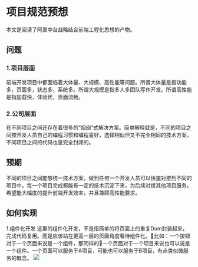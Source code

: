 # 项目规范预想
本文是阅读了阿里中台战略结合前端工程化思想的产物。

## 问题
### 1.项目层面
前端开发项目中都面临着大体量、大规模、高性能等问题。所谓大体量是指功能多，页面多，状态多，系统多。所谓大规模是指多人多团队写作开发。所谓高性能是指加载快，体验优，页面流畅。
### 2.公司层面
在不同项目之间还存在着很多的“烟囱”式解决方案。简单解释就是，不同的项目之间按开发人员自己的编程习惯和编程喜好，选择相似但又不完全相同的技术方案。不同项目之间的代码也是完全封闭的。

## 预期
不同的项目之间能够统一技术方案。做到任何一个开发人员可以快速对接到不同的项目中，每一个项目完成都能有一定的技术沉淀下来，为后续对接其他项目服务。希望能大幅度的提升前端开发效率，并且兼顾高性能要求。

## 如何实现
1.组件化开发
这里的组件化开发，不是指简单的将页面上的重复Dom封装起来，完成代码复用。而是应该站在更高一层的页面角度看待组件化。比如：一个按钮对于一个页面来说是一个组件，那同样的一个页面对于一个项目来说也可以说是一个组件。一个页面可以服务于A项目，可能也可以服务于B项目，有点类似微服务的概念。
![](https://github.com/fouber/blog/raw/master/201508/assets/components.png)